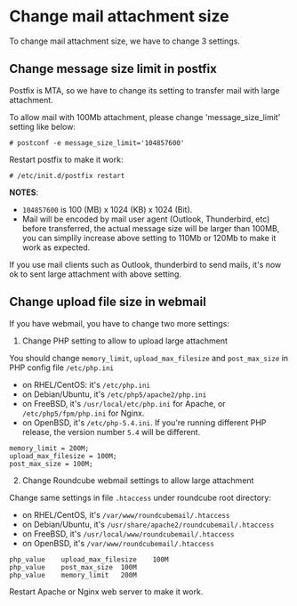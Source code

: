 # Change mail attachment size

To change mail attachment size, we have to change 3 settings.

## Change message size limit in postfix

Postfix is MTA, so we have to change its setting to transfer mail with large
attachment.

To allow mail with 100Mb attachment, please change 'message_size_limit' setting
like below:

```
# postconf -e message_size_limit='104857600'
```

Restart postfix to make it work:

```
# /etc/init.d/postfix restart
```

__NOTES__:

* `104857600` is 100 (MB) x 1024 (KB) x 1024 (Bit).
* Mail will be encoded by mail user agent (Outlook, Thunderbird, etc) before
  transferred, the actual message size will be larger than 100MB, you can
  simplily increase above setting to 110Mb or 120Mb to make it work as expected.

If you use mail clients such as Outlook, thunderbird to send mails, it's now
ok to sent large attachment with above setting.

## Change upload file size in webmail

If you have webmail, you have to change two more settings:

1. Change PHP setting to allow to upload large attachment

You should change `memory_limit`, `upload_max_filesize` and `post_max_size` in
PHP config file `/etc/php.ini`

* on RHEL/CentOS: it's `/etc/php.ini`
* on Debian/Ubuntu, it's `/etc/php5/apache2/php.ini`
* on FreeBSD, it's `/usr/local/etc/php.ini` for Apache, or
  `/etc/php5/fpm/php.ini` for Nginx.
* on OpenBSD, it's `/etc/php-5.4.ini`. If you're running different PHP release,
  the version number `5.4` will be different.

```
memory_limit = 200M;
upload_max_filesize = 100M;
post_max_size = 100M;
```

2. Change Roundcube webmail settings to allow large attachment

Change same settings in file `.htaccess` under roundcube root directory:

* on RHEL/CentOS, it's `/var/www/roundcubemail/.htaccess`
* on Debian/Ubuntu, it's `/usr/share/apache2/roundcubemail/.htaccess`
* on FreeBSD, it's `/usr/local/www/roundcubemail/.htaccess`
* on OpenBSD, it's `/var/www/roundcubemail/.htaccess`

```
php_value    upload_max_filesize    100M
php_value    post_max_size  100M
php_value    memory_limit   200M
```

Restart Apache or Nginx web server to make it work.
